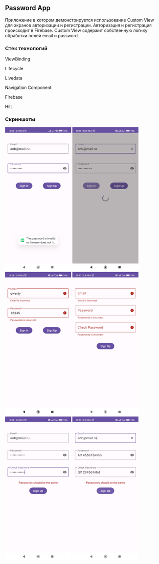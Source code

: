 ## Password App

Приложение в котором демонстрируется использование Custom View для экранов авторизации и регистрации.
Авторизация и регистрация происходит в Firebase.
Custom View содержит собственную логику обработки полей email и password.

### Стек технологий

ViewBinding

Lifecycle

Livedata

Navigation Component

Firebase

Hilt

### Скриншоты

<img src="img/Auth_error.jpg" width="216" height="468"/>
<img src="img/Auth_loading.jpg" width="216" height="468"/>
<img src="img/Auth_mail_and_pass_error_2.jpg" width="216" height="468"/>
<img src="img/Register_mail_and_pass_error.jpg" width="216" height="468"/>
<img src="img/Register_same_pass.jpg" width="216" height="468"/>
<img src="img/Register_same_pass_2.jpg" width="216" height="468"/>